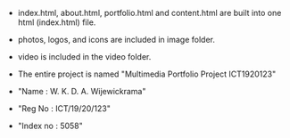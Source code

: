 * index.html, about.html, portfolio.html and content.html are built into one html (index.html) file.

* photos, logos, and icons are included in image folder.

* video is included in the video folder.

* The entire project is named "Multimedia Portfolio Project ICT1920123"

* "Name : W. K. D. A. Wijewickrama"

* "Reg No : ICT/19/20/123"

* "Index no : 5058"